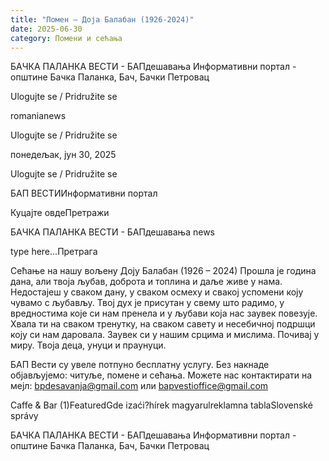```yaml
---
title: "Помен – Доја Балабан (1926-2024)"
date: 2025-06-30
category: Помени и сећања
---
```


БАЧКА ПАЛАНКА ВЕСТИ - БАПдешавања Информативни портал - општине Бачка Паланка, Бач, Бачки Петровац

Ulogujte se / Pridružite se

romanianews

Ulogujte se / Pridružite se

понедељак, јун 30, 2025

Ulogujte se / Pridružite se

БАП ВЕСТИИнформативни портал

Куцајте овдеПретражи

БАЧКА ПАЛАНКА ВЕСТИ - БАПдешавања news

type here...Претрага

Сећање на нашу вољену
Доју Балабан
(1926 – 2024)
Прошла је година дана, али твоја љубав, доброта и топлина и даље живе у нама. Недостајеш у сваком дану, у сваком осмеху и свакој успомени коју чувамо с љубављу. Твој дух је присутан у свему што радимо, у вредностима које си нам пренела и у љубави која нас заувек повезује. Хвала ти на сваком тренутку, на сваком савету и несебичној подршци коју си нам даровала. Заувек си у нашим срцима и мислима. Почивај у миру.
Твоја деца, унуци и праунуци.

БАП Вести су увеле потпуно бесплатну услугу. Без накнаде објављујемо: читуље, помене и сећања. Можете нас контактирати на мејл: bpdesavanja@gmail.com или bapvestioffice@gmail.com

Caffe & Bar (1)FeaturedGde izaći?hírek magyarulreklamna tablaSlovenské správy

БАЧКА ПАЛАНКА ВЕСТИ - БАПдешавања Информативни портал - општине Бачка Паланка, Бач, Бачки Петровац
